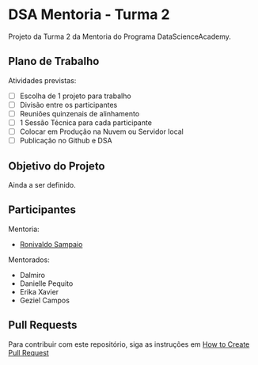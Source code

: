 # DSA Mentoria - Turma 2

Projeto da Turma 2 da Mentoria do Programa DataScienceAcademy.

## Plano de Trabalho

Atividades previstas:
- [ ] Escolha de 1 projeto para trabalho
- [ ] Divisão entre os participantes
- [ ] Reuniões quinzenais de alinhamento
- [ ] 1 Sessão Técnica para cada participante
- [ ] Colocar em Produção na Nuvem ou Servidor local
- [ ] Publicação no Github e DSA
 
## Objetivo do Projeto
 
Ainda a ser definido.
 
## Participantes
 
Mentoria:
 - [Ronivaldo Sampaio](https://github.com/ronivaldo/)

Mentorados:
- Dalmiro
- Danielle Pequito
- Erika Xavier
- Geziel Campos

## Pull Requests

Para contribuir com este repositório, siga as instruções em [How to Create Pull Request](https://opensource.com/article/19/7/create-pull-request-github)

